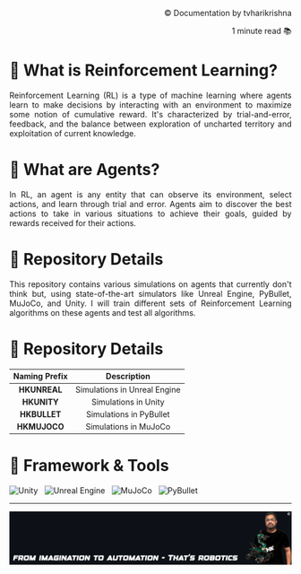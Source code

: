 <!-- README: HariKrishna_Reinforcement_Learning-->
<p align="right">© Documentation by tvharikrishna</p>
<p align="right">1 minute read 📚</p>

# 🔻 What is Reinforcement Learning?
<p align='justify'>Reinforcement Learning (RL) is a type of machine learning where agents learn to make decisions by interacting with an environment to maximize some notion of cumulative reward. It's characterized by trial-and-error, feedback, and the balance between exploration of uncharted territory and exploitation of current knowledge.</p>

# 🔻 What are Agents?
<p align='justify'>In RL, an agent is any entity that can observe its environment, select actions, and learn through trial and error. Agents aim to discover the best actions to take in various situations to achieve their goals, guided by rewards received for their actions.</p>


# 🔻 Repository Details
<p align='justify'>This repository contains various simulations on agents that currently don't think but, using state-of-the-art simulators like Unreal Engine, PyBullet, MuJoCo, and Unity. I will train different sets of Reinforcement Learning algorithms on these agents and test all algorithms.</p>

<!-- Repo Details -->
<h1 align="left">🔻 Repository Details</h1>
<table align="center">
<thead>
<tr>
<th align="center">Naming Prefix</th>
<th align="center">Description</th>
</tr>
</thead>
<tbody>
<tr>
<td align="center"><strong>HKUNREAL</strong></td>
<td align="center">Simulations in Unreal Engine</td>
</tr>
<tr>
<td align="center"><strong>HKUNITY</strong></td>
<td align="center">Simulations in Unity</td>
</tr>
<tr>
<td align="center"><strong>HKBULLET</strong></td>
<td align="center">Simulations in PyBullet</td>
</tr>
<tr>
<td align="center"><strong>HKMUJOCO</strong></td>
<td align="center">Simulations in MuJoCo</td>
</tr>
</tbody>
</table>

# 🔻 Framework & Tools

<img src="https://img.shields.io/badge/Unity-000000.svg?&style=flat-square&logo=unity&logoColor=white" alt="Unity" style="height: 30px;"/> &nbsp;
<img src="https://img.shields.io/badge/Unreal%20Engine-313131.svg?&style=flat-square&logo=unrealengine&logoColor=white" alt="Unreal Engine" style="height: 30px;"/> &nbsp;
<img src="https://img.shields.io/badge/MuJoCo-008080.svg?&style=flat-square&logo=Brave&logoColor=white" alt="MuJoCo" style="height: 30px;"/> &nbsp;
<img src="https://img.shields.io/badge/PyBullet-FFA500.svg?&style=flat-square&logo=deno&logoColor=464647" alt="PyBullet" style="height: 30px;"/> &nbsp;

<hr> 

<p align="center">
    <img src="readme_data/hk_quote.png" alt="Inspiring quote related to computer vision and robotics" width="1500"/>
</p>
